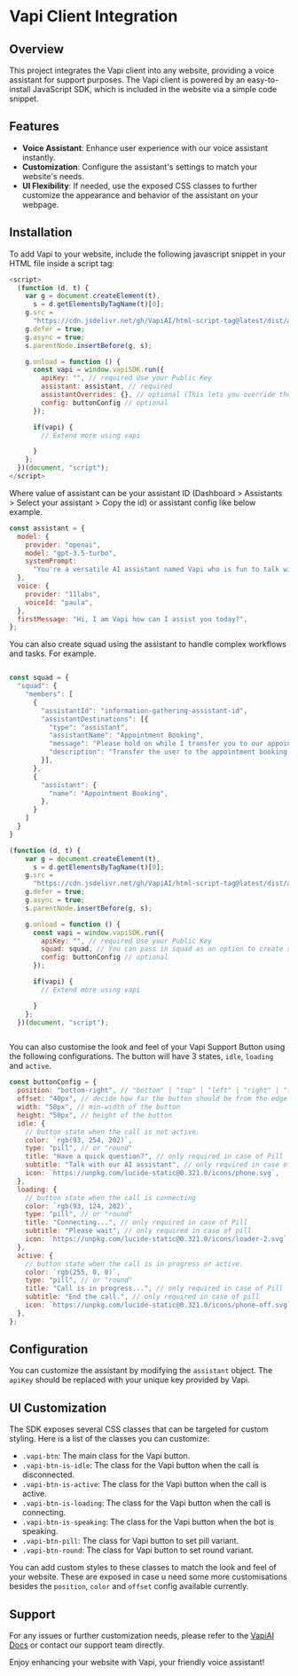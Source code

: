 # Vapi Client Integration

## Overview

This project integrates the Vapi client into any website, providing a voice assistant for support purposes. The Vapi client is powered by an easy-to-install JavaScript SDK, which is included in the website via a simple code snippet.

## Features

- **Voice Assistant**: Enhance user experience with our voice assistant instantly.
- **Customization**: Configure the assistant's settings to match your website's needs.
- **UI Flexibility**: If needed, use the exposed CSS classes to further customize the appearance and behavior of the assistant on your webpage.

## Installation

To add Vapi to your website, include the following javascript snippet in your HTML file inside a script tag:

```js
<script>
  (function (d, t) {
    var g = document.createElement(t),
      s = d.getElementsByTagName(t)[0];
    g.src =
      "https://cdn.jsdelivr.net/gh/VapiAI/html-script-tag@latest/dist/assets/index.js";
    g.defer = true;
    g.async = true;
    s.parentNode.insertBefore(g, s);

    g.onload = function () {
      const vapi = window.vapiSDK.run({
        apiKey: "", // required Use your Public Key
        assistant: assistant, // required
        assistantOverrides: {}, // optional (This lets you override the assistant configuration and can be used alongside assistantId.)
        config: buttonConfig // optional
      });

      if(vapi) {
        // Extend more using vapi

      }
    };
  })(document, "script");
</script>
```

Where value of assistant can be your assistant ID (Dashboard > Assistants > Select your assistant > Copy the id) or assistant config like below example.

```js
const assistant = {
  model: {
    provider: "openai",
    model: "gpt-3.5-turbo",
    systemPrompt:
      "You're a versatile AI assistant named Vapi who is fun to talk with.",
  },
  voice: {
    provider: "11labs",
    voiceId: "paula",
  },
  firstMessage: "Hi, I am Vapi how can I assist you today?",
};
```

You can also create squad using the assistant to handle complex workflows and tasks. For example. 

```js

const squad = {
  "squad": {
    "members": [
      {
        "assistantId": "information-gathering-assistant-id",
        "assistantDestinations": [{
          "type": "assistant",
          "assistantName": "Appointment Booking",
          "message": "Please hold on while I transfer you to our appointment booking assistant.",
          "description": "Transfer the user to the appointment booking assistant after they say their name."
        }],
      },
      {
        "assistant": {
          "name": "Appointment Booking",
        },
      }
    ]
  }
}

(function (d, t) {
    var g = document.createElement(t),
      s = d.getElementsByTagName(t)[0];
    g.src =
      "https://cdn.jsdelivr.net/gh/VapiAI/html-script-tag@latest/dist/assets/index.js";
    g.defer = true;
    g.async = true;
    s.parentNode.insertBefore(g, s);

    g.onload = function () {
      const vapi = window.vapiSDK.run({
        apiKey: "", // required Use your Public Key
        squad: squad, // You can pass in squad as an option to create squad.
        config: buttonConfig // optional
      });

      if(vapi) {
        // Extend more using vapi

      }
    };
  })(document, "script");



```


You can also customise the look and feel of your Vapi Support Button using the following configurations.
The button will have 3 states, `idle`, `loading` and `active`.

```js
const buttonConfig = {
  position: "bottom-right", // "bottom" | "top" | "left" | "right" | "top-right" | "top-left" | "bottom-left" | "bottom-right"
  offset: "40px", // decide how far the button should be from the edge
  width: "50px", // min-width of the button
  height: "50px", // height of the button
  idle: {
    // button state when the call is not active.
    color: `rgb(93, 254, 202)`,
    type: "pill", // or "round"
    title: "Have a quick question?", // only required in case of Pill
    subtitle: "Talk with our AI assistant", // only required in case of pill
    icon: `https://unpkg.com/lucide-static@0.321.0/icons/phone.svg`,
  },
  loading: {
    // button state when the call is connecting
    color: `rgb(93, 124, 202)`,
    type: "pill", // or "round"
    title: "Connecting...", // only required in case of Pill
    subtitle: "Please wait", // only required in case of pill
    icon: `https://unpkg.com/lucide-static@0.321.0/icons/loader-2.svg`,
  },
  active: {
    // button state when the call is in progress or active.
    color: `rgb(255, 0, 0)`,
    type: "pill", // or "round"
    title: "Call is in progress...", // only required in case of Pill
    subtitle: "End the call.", // only required in case of pill
    icon: `https://unpkg.com/lucide-static@0.321.0/icons/phone-off.svg`,
  },
};
```

## Configuration

You can customize the assistant by modifying the `assistant` object. The `apiKey` should be replaced with your unique key provided by Vapi.

## UI Customization

The SDK exposes several CSS classes that can be targeted for custom styling. Here is a list of the classes you can customize:

- `.vapi-btn`: The main class for the Vapi button.
- `.vapi-btn-is-idle`: The class for the Vapi button when the call is disconnected.
- `.vapi-btn-is-active`: The class for the Vapi button when the call is active.
- `.vapi-btn-is-loading`: The class for the Vapi button when the call is connecting.
- `.vapi-btn-is-speaking`: The class for the Vapi button when the bot is speaking.
- `.vapi-btn-pill`: The class for Vapi button to set pill variant.
- `.vapi-btn-round`: The class for Vapi button to set round variant.

You can add custom styles to these classes to match the look and feel of your website. These are exposed in case u need some more customisations besides the `position`, `color` and `offset` config available currently.

## Support

For any issues or further customization needs, please refer to the [VapiAI Docs](https://docs.vapi.ai) or contact our support team directly.

Enjoy enhancing your website with Vapi, your friendly voice assistant!
